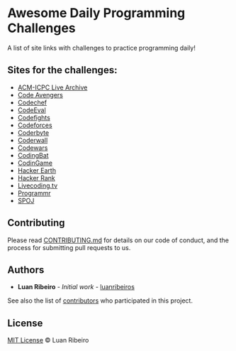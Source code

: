 
# Awesome Daily Programming Challenges

A list of site links with challenges to practice programming daily!

## Sites for the challenges:

- [ACM-ICPC Live Archive](https://icpcarchive.ecs.baylor.edu)
- [Code Avengers](https://www.codeavengers.com/codecamp)
- [Codechef](https://www.codechef.com)
- [CodeEval](https://www.codeeval.com)
- [Codefights](https://codefights.com)
- [Codeforces](http://codeforces.com)
- [Coderbyte](https://coderbyte.com)
- [Coderwall](https://coderwall.com)
- [Codewars](https://www.codewars.com)
- [CodingBat](http://codingbat.com)
- [CodinGame](https://www.codingame.com/start)
- [Hacker Earth](https://www.hackerearth.com)
- [Hacker Rank](https://www.hackerrank.com)
- [Livecoding.tv](https://www.liveedu.tv)
- [Programmr](http://www.programmr.com)
- [SPOJ](http://www.spoj.com)


## Contributing

Please read [CONTRIBUTING.md](https://github.com/luanribeiros/awesome-daily-programming-challenges/blob/master/CONTRIBUTING.md) for details on our code of conduct, and the process for submitting pull requests to us.

## Authors

* **Luan Ribeiro** - *Initial work* - [luanribeiros](https://github.com/luanribeiros)

See also the list of [contributors](https://github.com/luanribeiros/awesome-daily-programming-challenges/graphs/contributors) who participated in this project.

## License

[MIT License](https://github.com/luanribeiros/awesome-daily-programming-challenges/blob/master/LICENSE.md) © Luan Ribeiro
